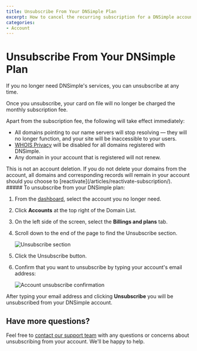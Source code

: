 ```yaml
---
title: Unsubscribe From Your DNSimple Plan
excerpt: How to cancel the recurring subscription for a DNSimple account.
categories:
- Account
---
```


# Unsubscribe From Your DNSimple Plan

If you no longer need DNSimple's services, you can unsubscribe at any time.

Once you unsubscribe, your card on file will no longer be charged the monthly subscription fee.

Apart from the subscription fee, the following will take effect immediately:
- All domains pointing to our name servers will stop resolving — they will no longer function, and your site will be inaccessible to your users.
- [WHOIS Privacy](/articles/whois-privacy/) will be disabled for all domains registered with DNSimple.
- Any domain in your account that is registered will not renew.

<info>
This is not an account deletion. If you do not delete your domains from the account, all domains and corresponding records will remain in your account should you choose to [reactivate](/articles/reactivate-subscription/).
</info>

<div class="section-steps" markdown="1">
##### To unsubscribe from your DNSimple plan:

1. From the [dashboard](https://dnsimple.com/user), select the account you no longer need.
1. Click **Accounts** at the top right of the Domain List.
1. On the left side of the screen, select the **Billings and plans** tab.
1. Scroll down to the end of the page to find the Unsubscribe section.
   
    ![Unsubscribe section](/files/account-unsubscribe.png)

1.  Click the <label>Unsubscribe</label> button.
1.  Confirm that you want to unsubscribe by typing your account's email address:

    ![Account unsubscribe confirmation](/files/account-unsubscribe-confirmation.png)

</div>

After typing your email address and clicking **Unsubscribe** you will be unsubscribed from your DNSimple account.

## Have more questions?

Feel free to [contact our support team](https://dnsimple.com/feedback) with any questions or concerns about unsubscribing from your account. We'll be happy to help.
